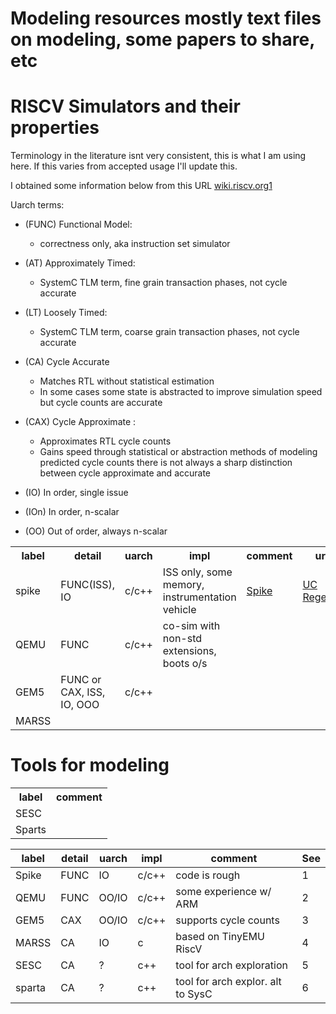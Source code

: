 
 <!DOCTYPE html>
<html>
<head>
<title>Title of the document</title>
</head>

<body>
<H1> Modeling resources
mostly text files on modeling, some papers to share, etc

# RISCV Simulators and their properties

Terminology in the literature isnt very consistent, this is what I am using here. If this varies from accepted usage I'll update this.

I obtained some information below from this URL [wiki.riscv.org1](https://wiki.riscv.org/display/HOME/Emulators+and+Simulators)

Uarch terms:

* (FUNC) Functional Model:
    * correctness only, aka instruction set simulator

* (AT) Approximately Timed:
    * SystemC TLM term, fine grain transaction phases, not cycle accurate

* (LT) Loosely Timed:
    * SystemC TLM term, coarse grain transaction phases, not cycle accurate

* (CA) Cycle Accurate
    * Matches RTL without statistical estimation
    * In some cases some state is abstracted to improve simulation speed but cycle counts are accurate
* (CAX) Cycle Approximate :
    * Approximates RTL cycle counts
    * Gains speed through statistical or abstraction methods of modeling predicted cycle counts there is not always a sharp distinction between cycle approximate and accurate
* (IO)  In order, single issue
* (IOn)  In order, n-scalar
* (OO)  Out of order, always n-scalar

<table>
<tr><th>label<th>detail<th>uarch<th>impl<th>comment<th>url<th>license
<tr><td class="label">  spike
   <td class="uarch">   FUNC(ISS), IO
   <td class="impl">    c/c++
   <td class="comment"> ISS only, some memory, instrumentation vehicle
   <td class="url"> <a href="https://github.com/riscv/riscv-isa-sim">Spike</a>
   <td class="license"> <a href="https://github.com/riscv-software-src/riscv-isa-sim/blob/master/LICENSE">UC Regents</a>
<tr><td>QEMU
   <td class="uarch">   FUNC
   <td class="impl">    c/c++
   <td class="comment"> co-sim with non-std extensions, boots o/s
   <td class="url"> 
   <td class="license"> 
<tr><td>GEM5
   <td class="uarch">   FUNC or CAX, ISS, IO, OOO
   <td class="impl">    c/c++
   <td class="comment"> 
   <td class="url"> 
   <td class="license"> 
<tr><td>MARSS
   <td class="uarch">   
   <td class="impl">    
   <td class="comment"> 
   <td class="url"> 
   <td class="license"> 
</table>

# Tools for modeling

<table>
<tr><th>label<th>comment
<tr><td class="label">  SESC
   <td class="comment"> 
<tr><td class="label">  Sparts
   <td class="comment"> 
</table>

| label  | detail | uarch | impl  | comment                            | See |
| ------ | ------ | ----- | ----- | ---------------------------------- | --- | 
| Spike  | FUNC   | IO    | c/c++ | code is rough                      |  1  | 
| QEMU   | FUNC   | OO/IO | c/c++ | some experience w/   ARM           |  2  | 
| GEM5   | CAX    | OO/IO | c/c++ | supports cycle counts              |  3  | 
| MARSS  | CA     | IO    | c     | based on TinyEMU RiscV             |  4  | 
| SESC   | CA     | ?     | c++   | tool for arch exploration          |  5  |
| sparta | CA     | ?     | c++   | tool for arch explor. alt to SysC  |  6  |

</body>
</html> 
